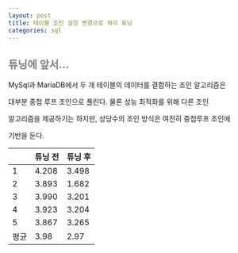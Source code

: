 ```yaml
---
layout: post
title: 테이블 조인 설정 변경으로 쿼리 튜닝
categories: sql
---
```


## <span style="color:gray">튜닝에 앞서...</span>

MySql과 MariaDB에서 두 개 테이블의 데이터를 결합하는 조인 알고리즘은 

대부분 중첩 루프 조인으로 풀린다. 물론 성능 최적화를 위해 다른 조인

알고리즘을 제공하기는 하지만, 상당수의 조인 방식은 여전히 중첩루프 조인에

기반을 둔다.

| |튜닝 전|튜닝 후|
|-|-------|-------|
|1|4.208|3.498|
|2|3.893|1.682|
|3|3.990|3.201|
|4|3.923|3.204|
|5|3.867|3.265|
|평균|3.98|2.97|